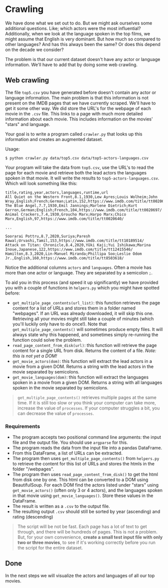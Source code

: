 # Crawling

We have done what we set out to do. But we might ask ourselves some additional questions. Like; which actors were the most influential? Additionally, when we look at the language spoken in the top films, we might assume that English is very dominant. But how much so compared to other languages? And has this always been the same? Or does this depend on the decade we consider?

The problem is that our current dataset doesn't have any actor or language information. We'll have to add that by doing some web crawling.

## Web crawling

The file `top5.csv` you have generated before doesn't contain any actor or language information. The main problem is that this information is not present on the IMDB pages that we have currently scraped. We'll have to get it some other way. We did store the URL's for the webpage of each movie in the `.csv` file. This links to a page with much more detailed information about each movie. This includes information on the movies' "stars" and language.

Your goal is to write a program called `crawler.py` that looks up this information and creates an augmented dataset.

Usage:

    $ python crawler.py data/top5.csv data/top5-actors-languages.csv

Your program will take the data from `top5.csv`, use the URL's to read the page for each movie and retrieve both the lead actors the languages spoken in that movie. It will write the results to `top5-actors-languages.csv`. Which will look something like this:

    title,rating,year,actors,languages,runtime,url
    All Quiet on the Western Front,8.1,1930,Lew Ayres;Louis Wolheim;John Wray,English;French;German;Latin,152,https://www.imdb.com/title/tt0020629/
    The Blue Angel,7.7,1930,Emil Jannings;Marlene Dietrich;Kurt Gerron,German;English;French,104,https://www.imdb.com/title/tt0020697/
    Animal Crackers,7.4,1930,Groucho Marx;Harpo Marx;Chico Marx,English,97,https://www.imdb.com/title/tt0020640/

    ...

    Soorarai Pottru,8.7,2020,Suriya;Paresh Rawal;Urvashi,Tamil,153,https://www.imdb.com/title/tt10189514/
    Attack on Titan: Chronicle,8.4,2020,Yûki Kaji;Yui Ishikawa;Marina Inoue,Japanese,122,https://www.imdb.com/title/tt12415546/
    Hamilton,8.3,2020,Lin-Manuel Miranda;Phillipa Soo;Leslie Odom Jr.,English,160,https://www.imdb.com/title/tt8503618/

Notice the additional columns `actors` and `languages`. Often a movie has more than one actor or language. They are separated by a semicolon `;`.

To aid you in this process (and speed it up significantly) we have provided you with a couple of functions in `helpers.py` which you might have spotted before:

- `get_multiple_page_contents(url_list)`: this function retrieves the page content for a list of URLs and stores them in a folder named "webpages". If an URL was already downloaded, it will skip this one. Retrieving all your movies might still take a couple of minutes (which you'll luckily only have to do once!). Note that `get_multiple_page_contents()` will sometimes produce empty files. It will always state why this happened, and sometimes simply re-running the function could solve the problem.
- `read_page_content_from_disk(url)`: this function will retrieve the page content for a single URL from disk. Returns the content of a file. _Note: this is not yet a DOM!_
- `get_movie_actors(dom)`: this function will extract the lead actors in a movie from a given DOM. Returns a string with the lead actors in the movie separated by semicolons.
- `get_movie_languages(dom)`: this function will extract the languages spoken in a movie from a given DOM. Returns a string with all languages spoken in the movie separated by semicolons.

> `get_multiple_page_contents()` retrieves multiple pages at the same time. If it is still too slow or you think your computer can take more, increase the value of `processes`. If your computer struggles a bit, you can decrease the value of `processes`.

### Requirements

- The program accepts two positional command line arguments: the input file and the output file. You should use `argparse` for this.
- The program reads the data from the input file into a pandas DataFrame.
- From this DataFrame, a list of URLs can be extracted.
- The program then uses `get_multiple_page_contents()` from `helpers.py` to retrieve the content for this list of URLs and stores the htmls in the folder "/webpages".
- The program then uses `read_page_content_from_disk()` to get the html from disk one by one. This html can be converted to a DOM using BeautifulSoup. For each DOM find the actors listed under "stars" using `get_movie_actors()` (often only 3 or 4 actors), and the languages spoken in that movie using `get_movie_languages()`. Store these values in the DataFrame.
- The result is written as a `.csv` to the output file.
- The resulting output `.csv` should still be sorted by year (ascending) and rating (descending)

> The script will be not be fast. Each page has a lot of text to get through, and there will be hundreds of pages. This is not a problem. But, for your own convenience, **create a small test input file with only two or three movies**, to see if it's working correctly before you run the script for the entire dataset.

## Done

In the next steps we will visualize the actors and languages of all our top movies.
